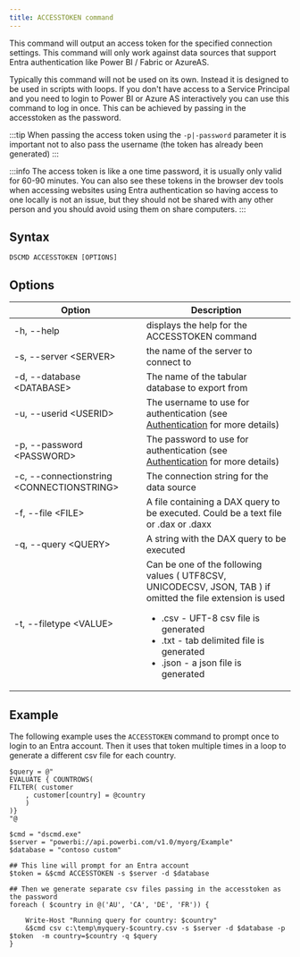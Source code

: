 ```yaml
---
title: ACCESSTOKEN command
---
```


This command will output an access token for the specified connection settings. This command will only work against data sources that support Entra authentication like Power BI / Fabric or AzureAS.

Typically this command will not be used on its own. Instead it is designed to be used in scripts with loops. If you don't have access to a Service Principal and you need to login to Power BI or Azure AS interactively you can use this command to log in once. This can be achieved by passing in the accesstoken as the password.

:::tip
When passing the access token using the `-p|-password` parameter it is important not to also pass the username (the token has already been generated)
:::

:::info
The access token is like a one time password, it is usually only valid for 60-90 minutes. You can also see these tokens in the browser dev tools when accessing websites using Entra authentication so having access to one locally is not an issue, but they should not be shared with any other person and you should avoid using them on share computers.
:::

## Syntax

```
DSCMD ACCESSTOKEN [OPTIONS]
```

## Options

| Option | Description |
| ---|---|
| -h, --help | displays the help for the ACCESSTOKEN command|
| -s, --server &lt;SERVER> | the name of the server to connect to |
| -d, --database &lt;DATABASE> | The name of the tabular database to export from |
| -u, --userid &lt;USERID> | The username to use for authentication (see [Authentication](../../authentication) for more details) |
| -p, --password &lt;PASSWORD> | The password to use for authentication (see [Authentication](../../authentication) for more details) |
| -c, --connectionstring &lt;CONNECTIONSTRING> | The connection string for the data source |
| -f, --file &lt;FILE> | A file containing a DAX query to be executed. Could be a text file or .dax or .daxx |
| -q, --query &lt;QUERY> | A string with the DAX query to be executed |
| -t, --filetype &lt;VALUE>| Can be one of the following values ( UTF8CSV, UNICODECSV, JSON, TAB ) if omitted the file extension is used <ul><li>.csv - UFT-8 csv file is generated</li><li>.txt - tab delimited file is generated</li><li>.json - a json file is generated </li></ul>|

## Example

The following example uses the `ACCESSTOKEN` command to prompt once to login to an Entra account. Then it uses that token multiple times in a loop to generate a different csv file for each country.

```
$query = @"
EVALUATE { COUNTROWS(
FILTER( customer
	, customer[country] = @country
	)
)}
"@

$cmd = "dscmd.exe"
$server = "powerbi://api.powerbi.com/v1.0/myorg/Example"
$database = "contoso custom"

## This line will prompt for an Entra account
$token = &$cmd ACCESSTOKEN -s $server -d $database  

## Then we generate separate csv files passing in the accesstoken as the password
foreach ( $country in @('AU', 'CA', 'DE', 'FR')) {
		
	Write-Host "Running query for country: $country"
	&$cmd csv c:\temp\myquery-$country.csv -s $server -d $database -p $token  -m country=$country -q $query
}
```